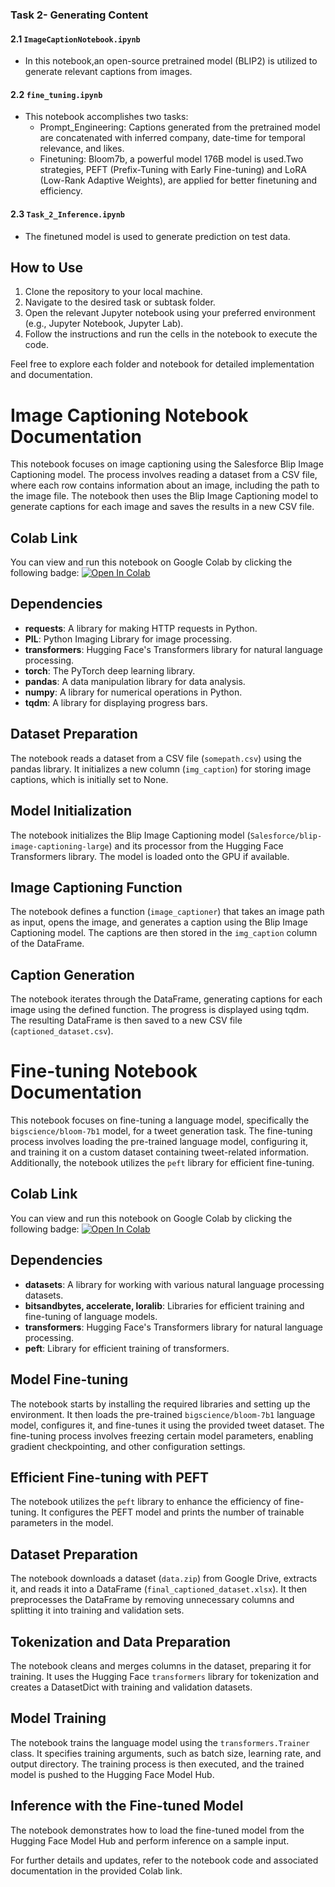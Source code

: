 

### Task 2- Generating Content

#### 2.1 `ImageCaptionNotebook.ipynb` 
- In this notebook,an open-source pretrained model (BLIP2) is utilized to generate relevant captions from images.


#### 2.2 `fine_tuning.ipynb` 
- This notebook accomplishes two tasks:
  - Prompt_Engineering: Captions generated from the pretrained model are concatenated with inferred company, date-time for temporal relevance, and likes.
  - Finetuning: Bloom7b, a powerful model 176B model is used.Two strategies, PEFT (Prefix-Tuning with Early Fine-tuning) and LoRA (Low-Rank Adaptive Weights), are applied for better finetuning and efficiency.


#### 2.3 `Task_2_Inference.ipynb` 
- The finetuned model is used to generate prediction on test data.
## How to Use

1. Clone the repository to your local machine.
2. Navigate to the desired task or subtask folder.
3. Open the relevant Jupyter notebook using your preferred environment (e.g., Jupyter Notebook, Jupyter Lab).
4. Follow the instructions and run the cells in the notebook to execute the code.

Feel free to explore each folder and notebook for detailed implementation and documentation.


# Image Captioning Notebook Documentation

This notebook focuses on image captioning using the Salesforce Blip Image Captioning model. The process involves reading a dataset from a CSV file, where each row contains information about an image, including the path to the image file. The notebook then uses the Blip Image Captioning model to generate captions for each image and saves the results in a new CSV file.

## Colab Link
You can view and run this notebook on Google Colab by clicking the following badge: [![Open In Colab](https://colab.research.google.com/assets/colab-badge.svg)](https://colab.research.google.com/github/OrionXV/InterIITAdobe/blob/main/task2/ImageCaptionNotebook.ipynb)

## Dependencies
- **requests**: A library for making HTTP requests in Python.
- **PIL**: Python Imaging Library for image processing.
- **transformers**: Hugging Face's Transformers library for natural language processing.
- **torch**: The PyTorch deep learning library.
- **pandas**: A data manipulation library for data analysis.
- **numpy**: A library for numerical operations in Python.
- **tqdm**: A library for displaying progress bars.

## Dataset Preparation
The notebook reads a dataset from a CSV file (`somepath.csv`) using the pandas library. It initializes a new column (`img_caption`) for storing image captions, which is initially set to None.

## Model Initialization
The notebook initializes the Blip Image Captioning model (`Salesforce/blip-image-captioning-large`) and its processor from the Hugging Face Transformers library. The model is loaded onto the GPU if available.

## Image Captioning Function
The notebook defines a function (`image_captioner`) that takes an image path as input, opens the image, and generates a caption using the Blip Image Captioning model. The captions are then stored in the `img_caption` column of the DataFrame.

## Caption Generation
The notebook iterates through the DataFrame, generating captions for each image using the defined function. The progress is displayed using tqdm. The resulting DataFrame is then saved to a new CSV file (`captioned_dataset.csv`).

# Fine-tuning Notebook Documentation

This notebook focuses on fine-tuning a language model, specifically the `bigscience/bloom-7b1` model, for a tweet generation task. The fine-tuning process involves loading the pre-trained language model, configuring it, and training it on a custom dataset containing tweet-related information. Additionally, the notebook utilizes the `peft` library for efficient fine-tuning.

## Colab Link
You can view and run this notebook on Google Colab by clicking the following badge: [![Open In Colab](https://colab.research.google.com/assets/colab-badge.svg)](https://colab.research.google.com/drive/1Il0kWaqm-v6rtZZvU2cLROSUG-8YwXWN)

## Dependencies
- **datasets**: A library for working with various natural language processing datasets.
- **bitsandbytes, accelerate, loralib**: Libraries for efficient training and fine-tuning of language models.
- **transformers**: Hugging Face's Transformers library for natural language processing.
- **peft**: Library for efficient training of transformers.

## Model Fine-tuning
The notebook starts by installing the required libraries and setting up the environment. It then loads the pre-trained `bigscience/bloom-7b1` language model, configures it, and fine-tunes it using the provided tweet dataset. The fine-tuning process involves freezing certain model parameters, enabling gradient checkpointing, and other configuration settings.

## Efficient Fine-tuning with PEFT
The notebook utilizes the `peft` library to enhance the efficiency of fine-tuning. It configures the PEFT model and prints the number of trainable parameters in the model.

## Dataset Preparation
The notebook downloads a dataset (`data.zip`) from Google Drive, extracts it, and reads it into a DataFrame (`final_captioned_dataset.xlsx`). It then preprocesses the DataFrame by removing unnecessary columns and splitting it into training and validation sets.

## Tokenization and Data Preparation
The notebook cleans and merges columns in the dataset, preparing it for training. It uses the Hugging Face `transformers` library for tokenization and creates a DatasetDict with training and validation datasets.

## Model Training
The notebook trains the language model using the `transformers.Trainer` class. It specifies training arguments, such as batch size, learning rate, and output directory. The training process is then executed, and the trained model is pushed to the Hugging Face Model Hub.

## Inference with the Fine-tuned Model
The notebook demonstrates how to load the fine-tuned model from the Hugging Face Model Hub and perform inference on a sample input.

For further details and updates, refer to the notebook code and associated documentation in the provided Colab link.
